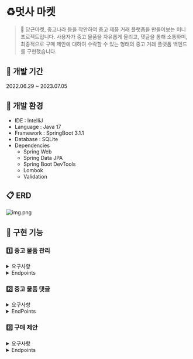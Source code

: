 # ♻️멋사 마켓
> 🥕 당근마켓, 중고나라 등을 착안하여 중고 제품 거래 플랫폼을 만들어보는 미니 프로젝트입니다.
> 사용자가 중고 물품을 자유롭게 올리고, 댓글을 통해 소통하며, 최종적으로 구매 제안에 대하여 수락할 수 있는 형태의 중고 거래 플랫폼 백엔드를 구현했습니다.

## 📆 개발 기간
2022.06.29 ~ 2023.07.05

## 🔨 개발 환경
- IDE : IntelliJ
- Language : Java 17
- Framework : SpringBoot 3.1.1
- Database : SQLite
- Dependencies
  - Spring Web
  - Spring Data JPA
  - Spring Boot DevTools
  - Lombok
  - Validation

## 📋 ERD
![img.png](img.png)

## 📌 구현 기능
### 1️⃣ 중고 물품 관리
<details>
<summary>요구사항</summary>
<div markdown="1">

    1. 등록된 물품에 대하여 구매 제안을 등록할 수 있다. 
        1. 이때 반드시 포함되어야 하는 내용은 대상 물품, 제안 가격, 작성자이다.
        2. 또한 구매 제안을 등록할 때, 비밀번호 항목을 추가해서 등록한다.
        3.구매 제안이 등록될 때, 제안의 상태는 제안 상태가 된다.
    2. 구매 제안은 대상 물품의 주인과 등록한 사용자만 조회할 수 있다.
        1. 대상 물품의 주인은, 대상 물품을 등록할 때 사용한 작성자와 비밀번호를 첨부해야 한다. 이때 물품에 등록된 모든 구매 제안이 확인 가능하다. 페이지 기능을 지원한다.
        2. 등록한 사용자는, 조회를 위해서 자신이 사용한 작성자와 비밀번호를 첨부해야 한다. 이때 자신이 등록한 구매 제안만 확인이 가능하다. 페이지 기능을 지원한다.
    3. 등록된 제안은 수정이 가능하다. 
        1. 이때, 제안이 등록될때 추가한 작성자와 비밀번호를 첨부해야 한다.
    4. 등록된 제안은 삭제가 가능하다. 
        1. 이때, 제안이 등록될때 추가한 작성자와 비밀번호를 첨부해야 한다.
    5. 대상 물품의 주인은 구매 제안을 수락할 수 있다. 
        1. 이를 위해서 제안의 대상 물품을 등록할 때 사용한 작성자와 비밀번호를 첨부해야 한다.
        2. 이때 구매 제안의 상태는 수락이 된다.
    6. 대상 물품의 주인은 구매 제안을 거절할 수 있다. 
        1. 이를 위해서 제안의 대상 물품을 등록할 때 사용한 작성자와 비밀번호를 첨부해야 한다.
        2. 이때 구매 제안의 상태는 거절이 된다.
    7. 구매 제안을 등록한 사용자는, 자신이 등록한 제안이 수락 상태일 경우, 구매 확정을 할 수 있다. 
        1. 이를 위해서 제안을 등록할 때 사용한 작성자와 비밀번호를 첨부해야 한다.
        2. 이때 구매 제안의 상태는 확정 상태가 된다.
        3. 구매 제안이 확정될 경우, 대상 물품의 상태는 판매 완료가 된다.
        4. 구매 제안이 확정될 경우, 확정되지 않은 다른 구매 제안의 상태는 모두 거절이 된다.

</div>
</details>

<details>
<summary>Endpoints</summary>
<div markdown="1">

- `POST /items`

  Request Body:

    ```json
    {
        "title": "중고 맥북 팝니다",
        "description": "2019년 맥북 프로 13인치 모델입니다",
        "minPriceWanted": 1000000,
        "writer": "csy",
        "password": "1qaz2wsx"
    }
    ```

  Response Status: 200

  Response Body:

    ```json
    {
        "message": "등록이 완료되었습니다."
    }
    ```

- `GET /items?page={page}&limit={limit}`

  Request Body: 없음

  Response Status: 200

  Response Body:

    ```json
    {
        "content": [
              {
                "id": 1,
                "title": "중고 맥북 팝니다",
                "description": "2019년 맥북 프로 13인치 모델입니다",
                "minPriceWanted": 1000000,
                "status": "판매중"
            },
              {
                "id": 2,
                "title": "콜드브루 드립기 팝니다",
                "description": "ㅈㄱㄴ",
                "minPriceWanted": 20000,
                "imageUrl": "images\\0f7f8941-72fb-40e3-84a4-2c492d53accb.jpg",
                "status": "판매완료"
            },
            // ...
        ],
        "totalPages": 4,
        "totalElements": 100,
        "last": false,
        "size": 25,
        "number": 1,
        "numberOfElements": 25,
        "first": false,
        "empty": false
    }
    ```

- `GET /items/{itemId}`

  Request Body: 없음

  Response Status: 200

  Response Body:

    ```json
    {
        "title": "중고 맥북 팝니다",
        "description": "2019년 맥북 프로 13인치 모델입니다",
        "minPriceWanted": 1000000,
        "status": "판매중"
    }
    ```

- `PUT /items/{itemId}`

  Request Body:

    ```json
    {
        "title": "중고 맥북 팝니다",
        "description": "2019년 맥북 프로 13인치 모델입니다",
        "minPriceWanted": 1250000,
        "writer": "csy",
        "password": "1qaz2wsx"
    }
    ```

  Response Body:

    ```json
    {
        "message": "물품이 수정되었습니다."
    }
    ```

- `PUT /items/{itemId}/image`

  Request Body (Form Data):

    ```
    image:    image.jpg (file)
    writer:   csy
    password: 1qaz2wsx
    ```

  Response Body:

    ```json
    {
        "message": "이미지가 등록되었습니다."
    }
    ```

- `DELETE /items/{itemId}`

  Request Body:

    ```json
    {
        "writer": "csy",
        "password": "1qaz2wsx"
    }
    ```

  Response Body:

    ```json
    {
        "message": "물품을 삭제했습니다."
    }
    ```

</div>
</details>


### 2️⃣ 중고 물품 댓글
<details>
<summary>요구사항</summary>
<div markdown="1">

    1. 등록된 물품에 대한 질문을 위하여 댓글을 등록할 수 있다. 
      1. 이때 반드시 포함되어야 하는 내용은 대상 물품, 댓글 내용, 작성자이다.
      2. 또한 댓글을 등록할 때, 비밀번호 항목을 추가해서 등록한다.
    2. 등록된 댓글은 누구든지 열람할 수 있다. 
      1. 페이지 단위 조회가 가능하다.
    3. 등록된 댓글은 수정이 가능하다. 
      1. 이때, 댓글이 등록될 때 추가한 비밀번호를 첨부해야 한다.
    4. 등록된 댓글은 삭제가 가능하다. 
      1. 이때, 댓글이 등록될 때 추가한 비밀번호를 첨부해야 한다.
    5. 댓글에는 초기에 비워져 있는 답글 항목이 존재한다. 
      1. 만약 댓글이 등록된 대상 물품을 등록한 사람일 경우, 물품을 등록할 때 사용한 비밀번호를 첨부할 경우 답글 항목을 수정할 수 있다.
      2. 답글은 댓글에 포함된 공개 정보이다.
   
</div>
</details>
<details>
<summary>EndPoints</summary>
<div markdown="1">

- `POST /items/{itemId}/comments`

  Request Body:

    ```json
    {
        "writer": "sysy",
        "password": "qwerty1234",
        "content": "할인 가능하신가요?"
    }
    ```

  Response Status: 200

  Response Body:

    ```json
    {
        "message": "댓글이 등록되었습니다."
    }
    ```

- `GET /items/{itemId}/comments`

  Request Body: 없음

  Response Status: 200

  Response Body:

    ```json
    {
        "content": [
    	      {
                "id": 1,
    			"content": "할인 가능하신가요?",
                "reply": "아니요"
            },
            // ...
        ],
        "totalPages": 4,
        "totalElements": 100,
        "last": false,
        "size": 25,
        "number": 1,
        "numberOfElements": 25,
        "first": false,
        "empty": false
    }
    ```

- `PUT /items/{itemId}/comments/{commentId}`

  Request Body:

    ```json
    {
        "writer": "sysy",
        "password": "qwerty1234",
        "content": "할인 가능하신가요? 1000000 정도면 고려 가능합니다"
    }
    ```

  Response Body:

    ```json
    {
        "message": "댓글이 수정되었습니다."
    }
    ```

- `PUT /items/{itemId}/comments/{commentId}/reply`

  Request Body:

    ```json
    {
        "writer": "csy",
        "password": "1qaz2wsx",
        "reply": "안됩니다"
    }
    ```

  Response Body:

    ```json
    {
        "message": "댓글에 답변이 추가되었습니다."
    }
    ```

- `DELETE /items/{itemId}/comments/{commentId}`

  Request Body:

    ```json
    {
        "writer": "sysy",
        "password": "qwerty1234"
    }
    ```

  Response Body:

</div>

</details>

### 3️⃣ 구매 제안
<details>
<summary>요구사항</summary>
<div markdown="1">

    1. 등록된 물품에 대하여 구매 제안을 등록할 수 있다. 
      1. 이때 반드시 포함되어야 하는 내용은 대상 물품, 제안 가격, 작성자이다.
      2. 또한 구매 제안을 등록할 때, 비밀번호 항목을 추가해서 등록한다.
      3. 구매 제안이 등록될 때, 제안의 상태는 제안 상태가 된다.
    2. 구매 제안은 대상 물품의 주인과 등록한 사용자만 조회할 수 있다.
      1. 대상 물품의 주인은, 대상 물품을 등록할 때 사용한 작성자와 비밀번호를 첨부해야 한다. 이때 물품에 등록된 모든 구매 제안이 확인 가능하다. 페이지 기능을 지원한다.
      2. 등록한 사용자는, 조회를 위해서 자신이 사용한 작성자와 비밀번호를 첨부해야 한다. 이때 자신이 등록한 구매 제안만 확인이 가능하다. 페이지 기능을 지원한다.
    3. 등록된 제안은 수정이 가능하다.
      1. 이때, 제안이 등록될때 추가한 작성자와 비밀번호를 첨부해야 한다.
    4. 등록된 제안은 삭제가 가능하다.
      1. 이때, 제안이 등록될때 추가한 작성자와 비밀번호를 첨부해야 한다.
    5. 대상 물품의 주인은 구매 제안을 수락할 수 있다.
      1. 이를 위해서 제안의 대상 물품을 등록할 때 사용한 작성자와 비밀번호를 첨부해야 한다.
      2. 이때 구매 제안의 상태는 수락이 된다.
    6. 대상 물품의 주인은 구매 제안을 거절할 수 있다.
      1. 이를 위해서 제안의 대상 물품을 등록할 때 사용한 작성자와 비밀번호를 첨부해야 한다.
      2. 이때 구매 제안의 상태는 거절이 된다.
    7. 구매 제안을 등록한 사용자는, 자신이 등록한 제안이 수락 상태일 경우, 구매 확정을 할 수 있다.
      1. 이를 위해서 제안을 등록할 때 사용한 작성자와 비밀번호를 첨부해야 한다.
      2. 이때 구매 제안의 상태는 확정 상태가 된다.
      3. 구매 제안이 확정될 경우, 대상 물품의 상태는 판매 완료가 된다.
      4. 구매 제안이 확정될 경우, 확정되지 않은 다른 구매 제안의 상태는 모두 거절이 된다.

</div>
</details>

<details>
<summary>Endpoints</summary>
<div markdown="1">

- `POST /items/{itemId}/proposals`

  Request Body:

    ```json
    {
        "writer": "sysy",
        "password": "qwerty1234",
        "suggestedPrice": 1000000
    }
    ```

  Response Status: 200

  Response Body:

    ```json
    {
        "message": "구매 제안이 등록되었습니다."
    }
    ```

- `GET /items/{itemId}/proposals?writer=jeeho.edu&password=qwerty1234&page=1`

  Request Body: 없음

  Response Status: 200

  Response Body:

    ```json
    {
        "content": [
    	      {
                "id": 1,
    			"suggestedPrice": 1000000,
                "status": "거절"
            },
    	      {
                "id": 2,
    			"suggestedPrice": 1200000,
                "status": "제안"
            },
            // ...
        ],
        "totalPages": 4,
        "totalElements": 100,
        "last": false,
        "size": 25,
        "number": 1,
        "numberOfElements": 25,
        "first": false,
        "empty": false
    }
    ```

- `PUT /items/{itemId}/proposals/{proposalId}`

  Request Body:

    ```json
    {
        "writer": "sysy",
        "password": "qwerty1234",
        "suggestedPrice": 1100000
    }
    ```

  Response Body:

    ```json
    {
        "message": "제안이 수정되었습니다."
    }
    ```

  `writer` 와 `password` 가 물품 등록할 때의 값과 일치하지 않을 경우 실패

- `DELETE /items/{itemId}/proposals/{proposalId}`

  Request Body:

    ```json
    {
        "writer": "sysy",
        "password": "qwerty1234"
    }
    ```

  Response Body:

    ```json
    {
        "message": "제안을 삭제했습니다."
    }
    ```

  `writer` 와 `password` 가 제안 등록할 때의 값과 일치하지 않을 경우 실패

- `PUT /items/{itemId}/proposals/{proposalId}`

  Request Body:

    ```json
    {
        "writer": "csy",
        "password": "1qaz2wsx",
        "status": "수락" || "거절"
    }
    ```

  Response Body:

    ```json
    {
        "message": "제안의 상태가 변경되었습니다."
    }
    ```

  `writer` 와 `password` 가 물품 등록할 때의 값과 일치하지 않을 경우 실패

- `PUT /items/{itemId}/proposals/{proposalId}`

  Request Body:

    ```json
    {
        "writer": "sysy",
        "password": "qwerty1234",
        "status": "확정"
    }
    ```

  Response Body:

    ```json
    {
        "message": "구매가 확정되었습니다."
    }
    ```

  `writer` 와 `password` 가 제안 등록할 때의 값과 일치하지 않을 경우 실패

  제안의 상태가 수락이 아닐 경우 실패

</div>
</details>